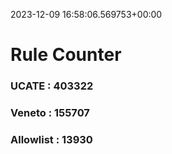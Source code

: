 2023-12-09 16:58:06.569753+00:00
# Rule Counter 
 ### UCATE : 403322

 ### Veneto : 155707

 ### Allowlist : 13930